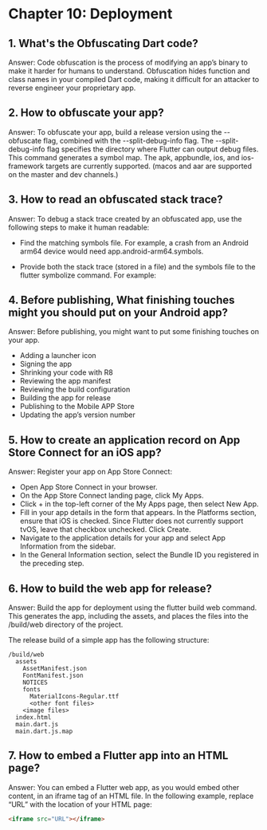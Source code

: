 
# Chapter 10: Deployment 
## 1. What's the Obfuscating Dart code?
Answer: Code obfuscation is the process of modifying an app’s binary to make it harder for humans to understand. Obfuscation hides function and class names in your compiled Dart code, making it difficult for an attacker to reverse engineer your proprietary app.

## 2. How to obfuscate your app?
Answer: To obfuscate your app, build a release version using the --obfuscate flag, combined with the --split-debug-info flag. The --split-debug-info flag specifies the directory where Flutter can output debug files. This command generates a symbol map. The apk, appbundle, ios, and ios-framework targets are currently supported. (macos and aar are supported on the master and dev channels.)

## 3. How to read an obfuscated stack trace?
Answer: To debug a stack trace created by an obfuscated app, use the following steps to make it human readable:

- Find the matching symbols file. For example, a crash from an Android arm64 device would need app.android-arm64.symbols.

- Provide both the stack trace (stored in a file) and the symbols file to the flutter symbolize command. For example:

## 4. Before publishing, What finishing touches might you should put on your Android app?
Answer: Before publishing, you might want to put some finishing touches on your app. 
- Adding a launcher icon
- Signing the app
- Shrinking your code with R8
- Reviewing the app manifest
- Reviewing the build configuration
- Building the app for release
- Publishing to the Mobile APP Store
- Updating the app’s version number

## 5. How to create an application record on App Store Connect for an iOS app?
Answer: Register your app on App Store Connect:

- Open App Store Connect in your browser.
- On the App Store Connect landing page, click My Apps.
- Click + in the top-left corner of the My Apps page, then select New App.
- Fill in your app details in the form that appears. In the Platforms section, ensure that iOS is checked. Since Flutter does not currently support tvOS, leave that checkbox unchecked. Click Create.
- Navigate to the application details for your app and select App Information from the sidebar.
- In the General Information section, select the Bundle ID you registered in the preceding step.

## 6. How to build the web app for release?
Answer: Build the app for deployment using the flutter build web command. This generates the app, including the assets, and places the files into the /build/web directory of the project.

The release build of a simple app has the following structure:
```
/build/web
  assets
    AssetManifest.json
    FontManifest.json
    NOTICES
    fonts
      MaterialIcons-Regular.ttf
      <other font files>
    <image files>
  index.html
  main.dart.js
  main.dart.js.map
```

## 7. How to embed a Flutter app into an HTML page?
Answer: You can embed a Flutter web app, as you would embed other content, in an iframe tag of an HTML file. In the following example, replace “URL” with the location of your HTML page:
```html
<iframe src="URL"></iframe>
```